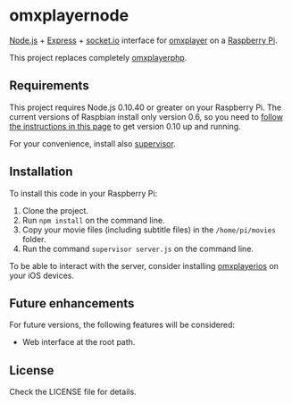 # omxplayernode

[Node.js][nodejs] + [Express][express] + [socket.io][socketio] interface for
[omxplayer][omxplayer] on a [Raspberry Pi][raspi].

This project replaces completely [omxplayerphp][omxplayerphp].

## Requirements

This project requires Node.js 0.10.40 or greater on your Raspberry Pi. The
current versions of Raspbian install only version 0.6, so you need to [follow
the instructions in this page][install] to get version 0.10 up and running.

For your convenience, install also [supervisor][supervisor].

## Installation

To install this code in your Raspberry Pi:

1. Clone the project.
2. Run `npm install` on the command line.
3. Copy your movie files (including subtitle files) in the `/home/pi/movies`
   folder.
4. Run the command `supervisor server.js` on the command line.

To be able to interact with the server, consider installing
[omxplayerios][omxplayerios] on your iOS devices.

## Future enhancements

For future versions, the following features will be considered:

- Web interface at the root path.

## License

Check the LICENSE file for details.


[express]:http://expressjs.com
[install]:http://joshondesign.com/2013/10/23/noderpi
[nodejs]:https://nodejs.org
[omxplayer]:http://www.raspberry-projects.com/pi/software_utilities/omxplayer
[omxplayerios]:https://github.com/akosma/omxplayerios
[omxplayerphp]:https://github.com/akosma/omxplayerphp
[raspi]:https://www.raspberrypi.org
[socketio]:http://socket.io
[supervisor]:https://www.npmjs.com/package/supervisor

